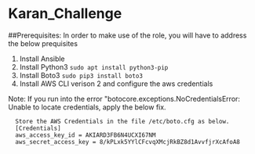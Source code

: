 # Karan_Challenge

##Prerequisites: In order to make use of the role, you will have to address the below prequisites

1. Install Ansible
2. Install Python3
   ```sudo apt install python3-pip ```   
3. Install Boto3
   ```sudo pip3 install boto3```
4. Install AWS CLI verison 2 and configure the aws credentials

Note: If you run into the error "botocore.exceptions.NoCredentialsError: Unable to locate credentials, apply the below fix.

      Store the AWS Credentials in the file /etc/boto.cfg as below.
      [Credentials]
      aws_access_key_id = AKIARD3FB6N4UCXI67NM
      aws_secret_access_key = 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
